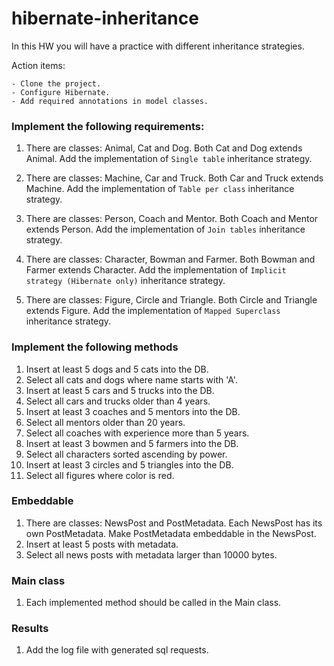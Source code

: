 # hibernate-inheritance

In this HW you will have a practice with different inheritance strategies.

Action items:

    - Clone the project. 
    - Configure Hibernate. 
    - Add required annotations in model classes. 
    
### Implement the following requirements: 
1. There are classes: Animal, Cat and Dog. Both Cat and Dog extends Animal. 
Add the implementation of `Single table` inheritance strategy.

1. There are classes: Machine, Car and Truck. Both Car and Truck extends Machine. 
Add the implementation of `Table per class` inheritance strategy.

1. There are classes: Person, Coach and Mentor. Both Coach and Mentor extends Person. 
Add the implementation of `Join tables` inheritance strategy.

1. There are classes: Character, Bowman and Farmer. Both Bowman and Farmer extends Character. 
Add the implementation of `Implicit strategy (Hibernate only)` inheritance strategy.

1. There are classes: Figure, Circle and Triangle. Both Circle and Triangle extends Figure. 
Add the implementation of `Mapped Superclass` inheritance strategy.

### Implement the following methods
1. Insert at least 5 dogs and 5 cats into the DB.
1. Select all cats and dogs where name starts with 'A'.
1. Insert at least 5 cars and 5 trucks into the DB.
1. Select all cars and trucks older than 4 years.
1. Insert at least 3 coaches and 5 mentors into the DB.
1. Select all mentors older than 20 years.
1. Select all coaches with experience more than 5 years.
1. Insert at least 3 bowmen and 5 farmers into the DB.
1. Select all characters sorted ascending by power.
1. Insert at least 3 circles and 5 triangles into the DB.
1. Select all figures where color is red.

### Embeddable
1. There are classes: NewsPost and PostMetadata. Each NewsPost has its own PostMetadata. 
Make PostMetadata embeddable in the NewsPost.
1. Insert at least 5 posts with metadata.
1. Select all news posts with metadata larger than 10000 bytes.

### Main class
1. Each implemented method should be called in the Main class.

### Results
1. Add the log file with generated sql requests.
